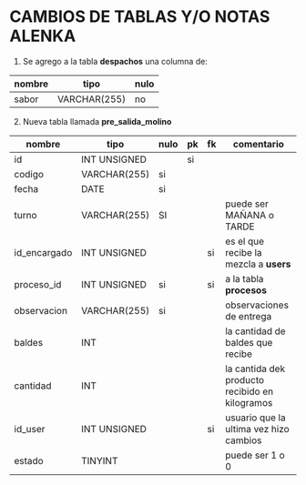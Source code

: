 # CAMBIOS DE TABLAS Y/O NOTAS ALENKA

1. Se agrego a la tabla **despachos** una columna de:

| nombre | tipo | nulo |
|---|---|---|
| sabor | VARCHAR(255) | no |

2. Nueva tabla llamada **pre_salida_molino**

| nombre | tipo | nulo | pk | fk | comentario |
|---|---|---|---|---|---|
| id | INT UNSIGNED |  | si | |
| codigo | VARCHAR(255) | si |
| fecha | DATE | si | |
| turno | VARCHAR(255) | SI | | | puede ser MAÑANA o TARDE 
| id_encargado | INT UNSIGNED | | | si | es el que recibe la mezcla a  **users**
| proceso_id | INT UNSIGNED | si | | si | a la tabla **procesos**
| observacion | VARCHAR(255) | si | | | observaciones de entrega
| baldes | INT |  | | | la cantidad de baldes que recibe
| cantidad | INT |  | | | la cantida dek producto recibido en kilogramos
| id_user | INT UNSIGNED |  | | si | usuario que la ultima vez hizo cambios
| estado | TINYINT | | | | puede ser 1 o 0
